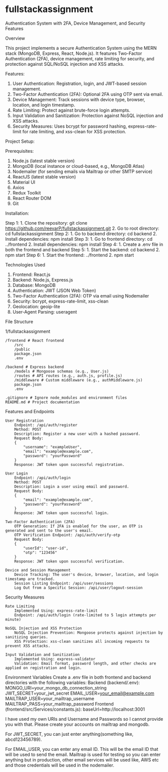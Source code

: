 # fullstackassignment

Authentication System with 2FA, Device Management, and Security Features

Overview

This project implements a secure Authentication System using the MERN stack (MongoDB, Express, React, Node.js). It features Two-Factor Authentication (2FA), device management, rate limiting for security, and protection against SQL/NoSQL injection and XSS attacks.

Features:

1. User Authentication: Registration, login, and JWT-based session management.
2. Two-Factor Authentication (2FA): Optional 2FA using OTP sent via email.
3. Device Management: Track sessions with device type, browser, location, and login timestamp.
4. Rate Limiting: Protect against brute-force login attempts.
5. Input Validation and Sanitization: Protection against NoSQL injection and XSS attacks.
6. Security Measures: Uses bcrypt for password hashing, express-rate-limit for rate limiting, and xss-clean for XSS protection.

Project Setup:

Prerequisites:

1. Node.js (latest stable version)
2. MongoDB (local instance or cloud-based, e.g., MongoDB Atlas)
3. Nodemailer (for sending emails via Mailtrap or other SMTP service)
4. ReactJS (latest stable version)
5. Material UI
6. Axios
7. Redux Toolkit
8. React Router DOM
9. Git

Installation:

Step 1: 1. Clone the repository: git clone https://github.com/reevarP/fullstackassignment.git 2. Go to root directory: cd fullstackassignment
Step 2: 1. Go to backend directory: cd backend 2. Install dependencies: npm install
Step 3: 1. Go to frontend directory: cd ../frontend 2. Install dependencies: npm install
Step 4: 1. Create a .env file in both the frontend and backend
Step 5: 1. Start the backend: cd backend 2. npm start
Step 6: 1. Start the frontend: ../frontend 2. npm start

Technologies Used

1. Frontend: React.js
2. Backend: Node.js, Express.js
3. Database: MongoDB
4. Authentication: JWT (JSON Web Token)
5. Two-Factor Authentication (2FA): OTP via email using Nodemailer
6. Security: bcrypt, express-rate-limit, xss-clean
7. Geolocation: geoip-lite
8. User-Agent Parsing: useragent

File Structure

1/fullstackassignment

    /frontend # React frontend
        /src
        /public
        package.json
        .env

    /backend # Express backend
        /models # Mongoose schemas (e.g., User.js)
        /routes # API routes (e.g., auth.js, profile.js)
        /middleware # Custom middleware (e.g., authMiddleware.js)
        package.json
        .env

    .gitignore # Ignore node_modules and environment files
    README.md # Project documentation

Features and Endpoints

    User Registration
        Endpoint: /api/auth/register
        Method: POST
        Description: Register a new user with a hashed password.
        Request Body:
        {
            "username": "exampleUser",
            "email": "example@example.com",
            "password": "yourPassword"
        }
        Response: JWT token upon successful registration.

    User Login
        Endpoint: /api/auth/login
        Method: POST
        Description: Login a user using email and password.
        Request Body:
        {
            "email": "example@example.com",
            "password": "yourPassword"
        }
        Response: JWT token upon successful login.

    Two-Factor Authentication (2FA)
        OTP Generation: If 2FA is enabled for the user, an OTP is generated and sent to the user's email.
        OTP Verification Endpoint: /api/auth/verify-otp
        Request Body:
        {
            "userId": "user-id",
            "otp": "123456"
        }
        Response: JWT token upon successful verification.

    Device and Session Management
        Device Tracking: The user's device, browser, location, and login timestamp are tracked.
        Session Listing Endpoint: /api/user/sessions
        Log Out from a Specific Session: /api/user/logout-session

Security Measures

    Rate Limiting
        Implemented Using: express-rate-limit
        Endpoint: /api/auth/login (rate-limited to 5 login attempts per minute)

    NoSQL Injection and XSS Protection
        NoSQL Injection Prevention: Mongoose protects against injection by sanitizing queries.
        XSS Protection: xss-clean sanitizes all incoming requests to prevent XSS attacks.

    Input Validation and Sanitization
        Implemented Using: express-validator
        Validation: Email format, password length, and other checks are applied on registration and login.

Environment Variables
    Create a .env file in both frontend and backend directories with the following variables:
        Backend (backend/.env):
            MONGO_URI=your_mongo_db_connection_string
            JWT_SECRET=your_jwt_secret
            EMAIL_USER=your_email@example.com
            MAILTRAP_USER=your_mailtrap_username
            MAILTRAP_PASS=your_mailtrap_password
        Frontend (frontend/src/Services/constants.js):
            baseUrl=http://localhost:3001

I have used my own URIs and Username and Passwords so I cannot provide you with that. Please create your accounts on mailtrap and mongodb.

For JWT_SECRET, you can just enter anything(something like, abcd123456789).

For EMAIL_USER, you can enter any email ID. This will be the email ID that will be used to send the email. Mailtrap is used for testing so you can enter anything but in production, other email services will be used like, AWS etc and those credentials will be used in the nodemailer.
